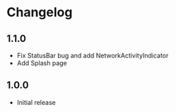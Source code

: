 # Changelog

## 1.1.0

* Fix StatusBar bug and add NetworkActivityIndicator
* Add Splash page

## 1.0.0

* Initial release
